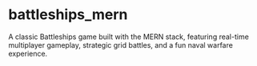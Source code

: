 # battleships_mern
A classic Battleships game built with the MERN stack, featuring real-time multiplayer gameplay, strategic grid battles, and a fun naval warfare experience.
